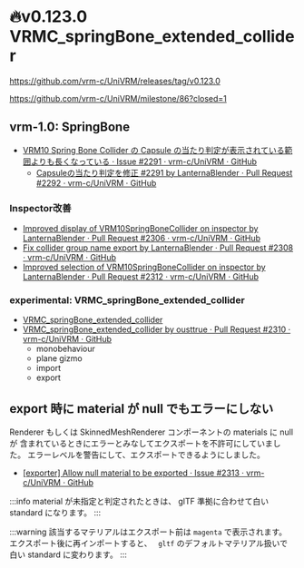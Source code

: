 # 🔥v0.123.0 VRMC_springBone_extended_collider

https://github.com/vrm-c/UniVRM/releases/tag/v0.123.0

https://github.com/vrm-c/UniVRM/milestone/86?closed=1

## vrm-1.0: SpringBone

- [VRM10 Spring Bone Collider の Capsule の当たり判定が表示されている範囲よりも長くなっている · Issue #2291 · vrm-c/UniVRM · GitHub](https://github.com/vrm-c/UniVRM/issues/2291)
  - [Capsuleの当たり判定を修正 #2291 by LanternaBlender · Pull Request #2292 · vrm-c/UniVRM · GitHub](https://github.com/vrm-c/UniVRM/pull/2292)

### Inspector改善

- [Improved display of VRM10SpringBoneCollider on inspector by LanternaBlender · Pull Request #2306 · vrm-c/UniVRM · GitHub](https://github.com/vrm-c/UniVRM/pull/2306)
- [Fix collider group name export by LanternaBlender · Pull Request #2308 · vrm-c/UniVRM · GitHub](https://github.com/vrm-c/UniVRM/pull/2308)
- [Improved selection of VRM10SpringBoneCollider on inspector by LanternaBlender · Pull Request #2312 · vrm-c/UniVRM · GitHub](https://github.com/vrm-c/UniVRM/pull/2312)

### experimental: VRMC_springBone_extended_collider

- [VRMC_springBone_extended_collider](/api/spring/VRMC_springBone_extended_collider/)
- [VRMC_springBone_extended_collider by ousttrue · Pull Request #2310 · vrm-c/UniVRM · GitHub](https://github.com/vrm-c/UniVRM/pull/2310)
  - monobehaviour
  - plane gizmo
  - import
  - export

## export 時に material が null でもエラーにしない

Renderer もしくは SkinnedMeshRenderer コンポーネントの materials に null が
含まれているときにエラーとみなしてエクスポートを不許可にしていました。
エラーレベルを警告にして、エクスポートできるようにしました。

- [\[exporter\] Allow null material to be exported · Issue #2313 · vrm-c/UniVRM · GitHub](https://github.com/vrm-c/UniVRM/issues/2313)

:::info
material が未指定と判定されたときは、 glTF 準拠に合わせて白い standard になります。
:::

:::warning
該当するマテリアルはエクスポート前は `magenta` で表示されます。
エクスポート後に再インポートすると、 `
gltf` のデフォルトマテリアル扱いで白い standard に変わります。
:::
